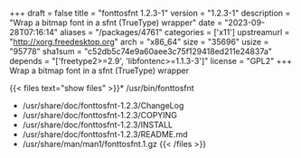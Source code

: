+++
draft = false
title = "fonttosfnt 1.2.3-1"
version = "1.2.3-1"
description = "Wrap a bitmap font in a sfnt (TrueType) wrapper"
date = "2023-09-28T07:16:14"
aliases = "/packages/4761"
categories = ['x11']
upstreamurl = "http://xorg.freedesktop.org"
arch = "x86_64"
size = "35696"
usize = "95778"
sha1sum = "c52db5c74e9a60aee3c75f129418ed211e24837a"
depends = "['freetype2>=2.9', 'libfontenc>=1.1.3-3']"
license = "GPL2"
+++
Wrap a bitmap font in a sfnt (TrueType) wrapper

{{< files text="show files" >}}* /usr/bin/fonttosfnt
* /usr/share/doc/fonttosfnt-1.2.3/ChangeLog
* /usr/share/doc/fonttosfnt-1.2.3/COPYING
* /usr/share/doc/fonttosfnt-1.2.3/INSTALL
* /usr/share/doc/fonttosfnt-1.2.3/README.md
* /usr/share/man/man1/fonttosfnt.1.gz
{{< /files >}}